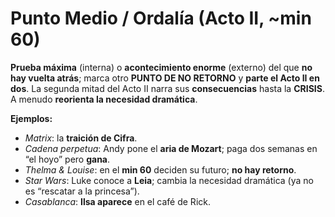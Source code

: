 # Punto Medio / Ordalía (Acto II, ~min 60)

**Prueba máxima** (interna) o **acontecimiento enorme** (externo) del que **no hay vuelta atrás**; marca otro **PUNTO DE NO RETORNO** y **parte el Acto II en dos**. La segunda mitad del Acto II narra sus **consecuencias** hasta la **CRISIS**. A menudo **reorienta la necesidad dramática**.

**Ejemplos:**
- *Matrix*: la **traición de Cifra**.
- *Cadena perpetua*: Andy pone el **aria de Mozart**; paga dos semanas en “el hoyo” pero **gana**.
- *Thelma & Louise*: en el **min 60** deciden su futuro; **no hay retorno**.
- *Star Wars*: Luke conoce a **Leia**; cambia la necesidad dramática (ya no es “rescatar a la princesa”).
- *Casablanca*: **Ilsa aparece** en el café de Rick.
